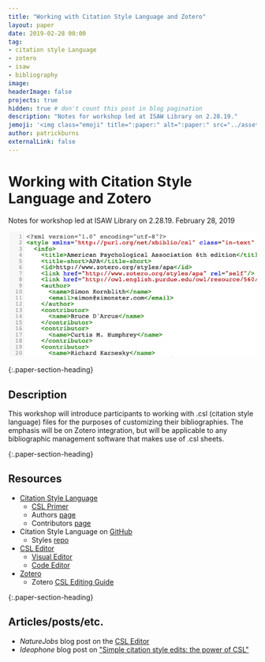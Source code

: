 ```yaml
---
title: "Working with Citation Style Language and Zotero"
layout: paper
date: 2019-02-28 00:00
tag:
- citation style Language
- zotero
- isaw
- bibliography
image:
headerImage: false
projects: true
hidden: true # don't count this post in blog pagination
description: "Notes for workshop led at ISAW Library on 2.28.19."
jemoji: '<img class="emoji" title=":paper:" alt=":paper:" src="../assets/images/paper-icon.png" height="20" width="20" align="absmiddle">'
author: patrickburns
externalLink: false
---
```


# Working with Citation Style Language and Zotero
Notes for workshop led at ISAW Library on 2.28.19.
February 28, 2019

![Screenshot](../assets/images/csl.png)  

{:.paper-section-heading}
## Description
This workshop will introduce participants to working with .csl (citation style language) files for the purposes of customizing their bibliographies. The emphasis will be on Zotero integration, but will be applicable to any bibliographic management software that makes use of .csl sheets.

{:.paper-section-heading}
## Resources
- [Citation Style Language](https://citationstyles.org/)
  - [CSL Primer](http://docs.citationstyles.org/en/1.0.1/primer.html)
  - Authors [page](https://citationstyles.org/authors/)
  - Contributors [page](https://github.com/citation-style-language/styles/blob/master/CONTRIBUTING.md)
- Citation Style Language on [GitHub](https://github.com/citation-style-language)
  - Styles [repo](https://github.com/citation-style-language/styles)
- [CSL Editor](http://editor.citationstyles.org/about/)
  - [Visual Editor](http://editor.citationstyles.org/visualEditor/)
  - [Code Editor](http://editor.citationstyles.org/codeEditor/)
- [Zotero](https://www.zotero.org)
  - Zotero [CSL Editing Guide](https://www.zotero.org/support/dev/citation_styles/style_editing_step-by-step)

{:.paper-section-heading}
## Articles/posts/etc.
- *NatureJobs* blog post on the [CSL Editor](http://blogs.nature.com/naturejobs/2017/05/03/techblog-create-the-perfect-bibliography-with-the-csl-editor/)
- *Ideophone* blog post on ["Simple citation style edits: the power of CSL"](http://ideophone.org/zotero-citation-style-edit/)
